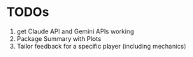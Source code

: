 # TODOs

1) get Claude API and Gemini APIs working
2) Package Summary with Plots
3) Tailor feedback for a specific player (including mechanics)